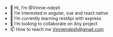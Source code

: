 - 👋 Hi, I’m @Vinnie-ndesh
- 👀 I’m interested in  angular, vue and react native
- 🌱 I’m currently learning restApi with express
- 💞️ I’m looking to collaborate on Any project
- 📫 How to reach me Vinniendesh@gmail.com

<!---
Vinnie-ndesh/Vinnie-ndesh is a ✨ special ✨ repository because its `README.md` (this file) appears on your GitHub profile.
You can click the Preview link to take a look at your changes.
--->
